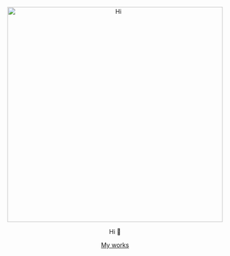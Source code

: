 <p align="center">
  <img src="https://github.githubassets.com/images/modules/profile/profile-joined-github-dark.svg" alt="Hi" width="500">
</p>
<p align="center">Hi 👋</p>
<p align="center">
  <a href="https://dribbble.com/hak_jp/">My works</a>
</p>

<!-- <p align="left"> 
  <img src="https://github-readme-stats.vercel.app/api/top-langs/?username=s-hkmd&theme=onedark&show_icons=true&layout=compact" alt="Top Langs" height="200" width="45%">
  <img src="http://github-readme-streak-stats.herokuapp.com?user=s-hkmd&theme=onedark&hide_border=true&date_format=%5BY.%5Dn.j" alt="github stats" height="200" width="54%">
</p>

## Works

- [Dribble](https://dribbble.com/hak_jp/)

<p align="center">
  <img src="https://github.githubassets.com/images/modules/profile/profile-joined-github-dark.svg" alt="Hi" width="75%">
</p> -->
